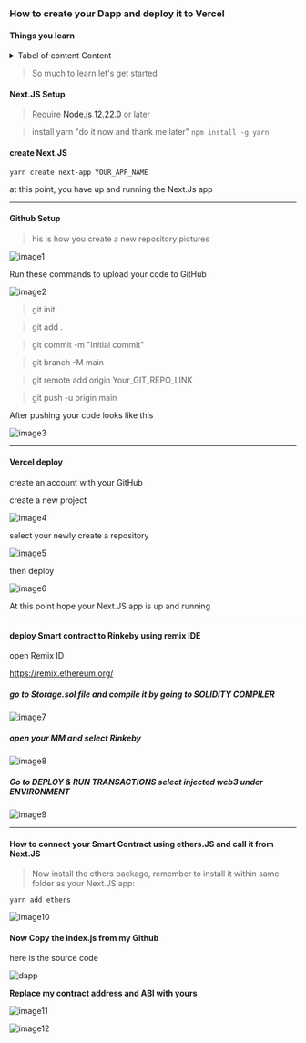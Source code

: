 ### How to create your Dapp and deploy it to Vercel

#### Things you learn

<details>
<summary>Tabel of content Content</summary>

  - Setting up your Github and creating your project
  - Setting up Next.JS 
  - How to Write and Deploy your Smart contracts using Remix ID to the Testnets
  - How to connect your Smart contract with Next.JS using ethers.js
  - How to deploy your Dapp to Vercel
</details>

> So much to learn let's get started

#### Next.JS  Setup 
> Require
[Node.js 12.22.0](https://nodejs.org/) or later

> install yarn "do it now and thank me later"
`npm install -g yarn`

#### create Next.JS 
`yarn create next-app YOUR_APP_NAME`

at this point, you have up and running the Next.Js app

<hr>

#### Github Setup

> his is how you create a new repository
pictures

![image1](images/1.png)




Run these commands to upload your code to GitHub

![image2](images/2.png)


> git init 

> git add .

> git commit -m "Initial commit" 

>git branch -M main

> git remote add origin 
Your_GIT_REPO_LINK

> git push -u origin main

After pushing your code looks like this

![image3](images/3.png)


<hr>

#### Vercel deploy

create an account with your GitHub

create a new project

![image4](images/4.png)

select your newly create a repository

![image5](images/5.png)

then deploy

![image6](images/6.png)


At this point hope your Next.JS app is up and running


<hr>


#### deploy Smart contract to Rinkeby using remix IDE

open Remix ID

https://remix.ethereum.org/


##### go to Storage.sol file and compile it by going to SOLIDITY COMPILER

![image7](images/7.png)


##### open your MM and select Rinkeby

![image8](images/8.png)

##### Go to DEPLOY & RUN TRANSACTIONS select injected web3 under ENVIRONMENT

![image9](images/9.png)

<hr>

#### How to connect your Smart Contract using ethers.JS and call it from Next.JS

> Now install the ethers package, remember to install it within same folder as your Next.JS app:


`yarn add ethers`


![image10](images/10.png)


#### Now Copy the index.js from my Github

here is the source code 

![dapp](images/dapp.png)


**Replace my contract address and ABI with yours** 


![image11](images/11.png)

![image12](images/12.png)

